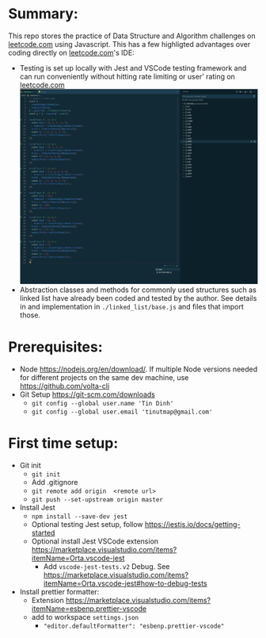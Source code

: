 # Summary:

This repo stores the practice of Data Structure and Algorithm challenges on [leetcode.com](leetcode.com) using Javascript. This has a few highligted advantages over coding directly on [leetcode.com](leetcode.com)'s IDE:

- Testing is set up locally with Jest and VSCode testing framework and can run conveniently without hitting rate limiting or user' rating on [leetcode.com](leetcode.com)
  ![testing](https://github.com/tinutmap/leetcode.com_js/blob/master/static/testing.png?raw=true)
- Abstraction classes and methods for commonly used structures such as linked list have already been coded and tested by the author. See details in and implementation in `./linked_list/base.js` and files that import those.

# Prerequisites:

- Node https://nodejs.org/en/download/. If multiple Node versions needed for different projects on the same dev machine, use https://github.com/volta-cli
- Git Setup https://git-scm.com/downloads
  - `git config --global user.name 'Tin Dinh'`
  - `git config --global user.email 'tinutmap@gmail.com'`

# First time setup:

- Git init
  - `git init`
  - Add .gitignore
  - `git remote add origin  <remote url>`
  - `git push --set-upstream origin master`
- Install Jest
  - `npm install --save-dev jest`
  - Optional testing Jest setup, follow https://jestjs.io/docs/getting-started
  - Optional install Jest VSCode extension https://marketplace.visualstudio.com/items?itemName=Orta.vscode-jest
    - Add `vscode-jest-tests.v2` Debug. See https://marketplace.visualstudio.com/items?itemName=Orta.vscode-jest#how-to-debug-tests
- Install prettier formatter:
  - Extension https://marketplace.visualstudio.com/items?itemName=esbenp.prettier-vscode
  - add to workspace `settings.json`
    - `"editor.defaultFormatter": "esbenp.prettier-vscode"`
